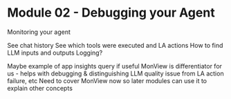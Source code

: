 # Module 02 - Debugging your Agent

Monitoring your agent

See chat history
See which tools were executed and LA actions
How to find LLM inputs and outputs
Logging?

Maybe example of app insights query if useful
MonView is differentiator for us - helps with debugging & distinguishing LLM quality issue from LA action failure, etc
Need to cover MonView now so later modules can use it to explain other concepts
